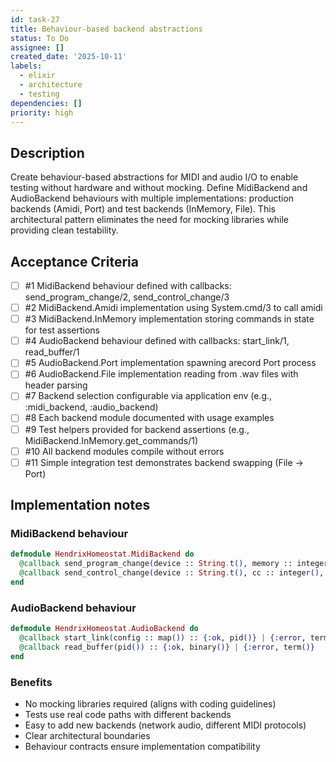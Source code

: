 ```yaml
---
id: task-27
title: Behaviour-based backend abstractions
status: To Do
assignee: []
created_date: '2025-10-11'
labels:
  - elixir
  - architecture
  - testing
dependencies: []
priority: high
---
```


## Description

<!-- SECTION:DESCRIPTION:BEGIN -->
Create behaviour-based abstractions for MIDI and audio I/O to enable testing without hardware and without mocking. Define MidiBackend and AudioBackend behaviours with multiple implementations: production backends (Amidi, Port) and test backends (InMemory, File). This architectural pattern eliminates the need for mocking libraries while providing clean testability.
<!-- SECTION:DESCRIPTION:END -->

## Acceptance Criteria
<!-- AC:BEGIN -->
- [ ] #1 MidiBackend behaviour defined with callbacks: send_program_change/2, send_control_change/3
- [ ] #2 MidiBackend.Amidi implementation using System.cmd/3 to call amidi
- [ ] #3 MidiBackend.InMemory implementation storing commands in state for test assertions
- [ ] #4 AudioBackend behaviour defined with callbacks: start_link/1, read_buffer/1
- [ ] #5 AudioBackend.Port implementation spawning arecord Port process
- [ ] #6 AudioBackend.File implementation reading from .wav files with header parsing
- [ ] #7 Backend selection configurable via application env (e.g., :midi_backend, :audio_backend)
- [ ] #8 Each backend module documented with usage examples
- [ ] #9 Test helpers provided for backend assertions (e.g., MidiBackend.InMemory.get_commands/1)
- [ ] #10 All backend modules compile without errors
- [ ] #11 Simple integration test demonstrates backend swapping (File -> Port)
<!-- AC:END -->

## Implementation notes

### MidiBackend behaviour

```elixir
defmodule HendrixHomeostat.MidiBackend do
  @callback send_program_change(device :: String.t(), memory :: integer()) :: :ok | {:error, term()}
  @callback send_control_change(device :: String.t(), cc :: integer(), value :: integer()) :: :ok | {:error, term()}
end
```

### AudioBackend behaviour

```elixir
defmodule HendrixHomeostat.AudioBackend do
  @callback start_link(config :: map()) :: {:ok, pid()} | {:error, term()}
  @callback read_buffer(pid()) :: {:ok, binary()} | {:error, term()}
end
```

### Benefits

- No mocking libraries required (aligns with coding guidelines)
- Tests use real code paths with different backends
- Easy to add new backends (network audio, different MIDI protocols)
- Clear architectural boundaries
- Behaviour contracts ensure implementation compatibility
